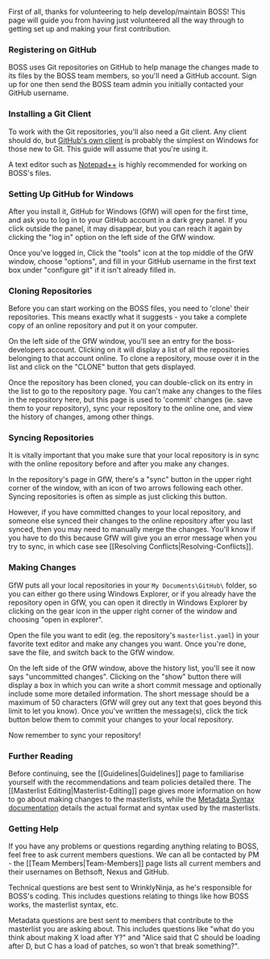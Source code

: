 First of all, thanks for volunteering to help develop/maintain BOSS! This page will guide you from having just volunteered all the way through to getting set up and making your first contribution.

### Registering on GitHub

BOSS uses Git repositories on GitHub to help manage the changes made to its files by the BOSS team members, so you'll need a GitHub account. Sign up for one then send the BOSS team admin you initially contacted your GitHub username.

### Installing a Git Client

To work with the Git repositories, you'll also need a Git client. Any client should do, but [GitHub's own client](http://windows.github.com/) is probably the simplest on Windows for those new to Git. This guide will assume that you're using it.

A text editor such as [Notepad++](http://notepad-plus-plus.org/) is highly recommended for working on BOSS's files.

### Setting Up GitHub for Windows

After you install it, GitHub for Windows (GfW) will open for the first time, and ask you to log in to your GitHub account in a dark grey panel. If you click outside the panel, it may disappear, but you can reach it again by clicking the "log in" option on the left side of the GfW window.

Once you've logged in, Click the "tools" icon at the top middle of the GfW window, choose "options", and fill in your GitHub username in the first text box under "configure git" if it isn't already filled in.

### Cloning Repositories

Before you can start working on the BOSS files, you need to 'clone' their repositories. This means exactly what it suggests - you take a complete copy of an online repository and put it on your computer.

On the left side of the GfW window, you'll see an entry for the boss-developers account. Clicking on it will display a list of all the repositories belonging to that account online. To clone a repository, mouse over it in the list and click on the "CLONE" button that gets displayed.

Once the repository has been cloned, you can double-click on its entry in the list to go to the repository page. You can't make any changes to the files in the repository here, but this page is used to 'commit' changes (ie. save them to your repository), sync your repository to the online one, and view the history of changes, among other things. 

### Syncing Repositories

It is vitally important that you make sure that your local repository is in sync with the online repository before and after you make any changes.

In the repository's page in GfW, there's a "sync" button in the upper right corner of the window, with an icon of two arrows following each other. Syncing repositories is often as simple as just clicking this button.

However, if you have committed changes to your local repository, and someone else synced their changes to the online repository after you last synced, then you may need to manually merge the changes. You'll know if you have to do this because GfW will give you an error message when you try to sync, in which case see [[Resolving Conflicts|Resolving-Conflicts]].

### Making Changes

GfW puts all your local repositories in your `My Documents\GitHub\` folder, so you can either go there using Windows Explorer, or if you already have the repository open in GfW, you can open it directly in Windows Explorer by clicking on the gear icon in the upper right corner of the window and choosing "open in explorer".

Open the file you want to edit (eg. the repository's `masterlist.yaml`) in your favorite text editor and make any changes you want. Once you're done, save the file, and switch back to the GfW window. 

On the left side of the GfW window, above the history list, you'll see it now says "uncommitted changes". Clicking on the "show" button there will display a box in which you can write a short commit message and optionally include some more detailed information. The short message should be a maximum of 50 characters (GfW will grey out any text that goes beyond this limit to let you know). Once you've written the message(s), click the tick button below them to commit your changes to your local repository.

Now remember to sync your repository!

### Further Reading

Before continuing, see the [[Guidelines|Guidelines]] page to familiarise yourself with the recommendations and team policies detailed there. The [[Masterlist Editing|Masterlist-Editing]] page gives more information on how to go about making changes to the masterlists, while the [Metadata Syntax documentation](http://boss-developers.github.io/docs/dev/BOSS%20Metadata%20Syntax.html) details the actual format and syntax used by the masterlists.

### Getting Help

If you have any problems or questions regarding anything relating to BOSS, feel free to ask current members questions. We can all be contacted by PM - the [[Team Members|Team-Members]] page lists all current members and their usernames on Bethsoft, Nexus and GitHub.

Technical questions are best sent to WrinklyNinja, as he's responsible for BOSS's coding. This includes questions relating to things like how BOSS works, the masterlist syntax, etc.

Metadata questions are best sent to members that contribute to the masterlist you are asking about. This includes questions like "what do you think about making X load after Y?" and "Alice said that C should be loading after D, but C has a load of patches, so won't that break something?".